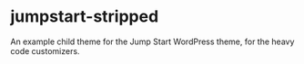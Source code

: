 # jumpstart-stripped
An example child theme for the Jump Start WordPress theme, for the heavy code customizers.
